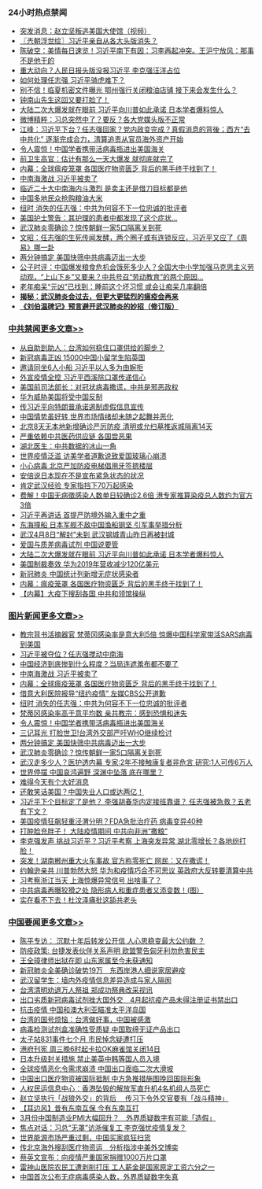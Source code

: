 <div class="catlist">
<h3>24小时热点禁闻</h3>
<ul>
<li><a href="https://github.com/fqnews/bnews/blob/master/baitai/20200401/1304278.md">突发消息：赵立坚叛逃美国大使馆（视频）</a></li>
<li><a href="https://github.com/fqnews/bnews/blob/master/ssgc/20200401/1304157.md">〖兲朝浮世绘〗习近平亲自从各大头版消失？</a></li>
<li><a href="https://github.com/fqnews/bnews/blob/master/cbnews/20200401/1304184.md">陈破空：美情每日速览！习近平南下有因：习李再起冲突。王沪宁放风：那事不是他干的 </a></li>
<li><a href="https://github.com/fqnews/bnews/blob/master/cbnews/20200401/1304399.md">重大动向？人民日报头版没报习近平 李克强汪洋占位</a></li>
<li><a href="https://github.com/fqnews/bnews/blob/master/cbnews/20200401/1304262.md">如何处理任志强 习近平骑虎难下？</a></li>
<li><a href="https://github.com/fqnews/bnews/blob/master/cbnews/20200401/1304476.md">别不信！临夏机密文件曝光 鄂州强行关闭粮油店铺 接下来会发生什么？</a></li>
<li><a href="https://github.com/fqnews/bnews/blob/master/cnnews/20200401/1304539.md">钟南山先生这回又要打脸了！</a></li>
<li><a href="https://github.com/fqnews/bnews/blob/master/cbnews/20200401/1304496.md">大陆二次大爆发就在眼前 习近平向川普如此承诺 日本学者爆料惊人</a></li>
<li><a href="https://github.com/fqnews/bnews/blob/master/comments/20200401/1304411.md">微博精粹：习总突然中了？要反？各大党媒头版不正常</a></li>
<li><a href="https://github.com/fqnews/bnews/blob/master/cbnews/20200401/1304427.md">江峰：习近平下台？任志强回家？党内政变完成？真假消息的背後；西方“去中共化” 逐渐完成合力，清算追责从官员海外资产开始</a></li>
<li><a href="https://github.com/fqnews/bnews/blob/master/topimagenews/20200401/1304352.md">令人震惊！中国学者携带活病毒瓶进出美国海关</a></li>
<li><a href="https://github.com/fqnews/bnews/blob/master/cbnews/20200401/1304472.md">前卫生高官：估计有那么一天大爆发 就彻底就完了</a></li>
<li><a href="https://github.com/fqnews/bnews/blob/master/topimagenews/20200401/1304511.md">内幕：全球瘟疫笼罩 各国医疗物资匮乏 背后的黑手终于找到了！</a></li>
<li><a href="https://github.com/fqnews/bnews/blob/master/topimagenews/20200401/1304665.md">中南海激战 习近平被卖了</a></li>
<li><a href="https://github.com/fqnews/bnews/blob/master/cbnews/20200401/1304400.md">临近二十大中南海内斗激烈 是卖主还是借刀目标都是他</a></li>
<li><a href="https://github.com/fqnews/bnews/blob/master/baitai/20200401/1304536.md">中国多地民众抢购粮油大米</a></li>
<li><a href="https://github.com/fqnews/bnews/blob/master/topimagenews/20200401/1304458.md">纽时 消失的任志强：中共为何容不下一位忠诚的批评者</a></li>
<li><a href="https://github.com/fqnews/bnews/blob/master/comments/20200401/1304461.md">美国护士警告：其护理的患者中都发现了这个症状...</a></li>
<li><a href="https://github.com/fqnews/bnews/blob/master/topimagenews/20200401/1304174.md">武汉肺炎零确诊？惊传朝鲜一家5口隔离关到死</a></li>
<li><a href="https://github.com/fqnews/bnews/blob/master/cbnews/20200401/1304222.md">文昭：任志强的生死传闻发酵，两个圈子或有连锁反应，习近平又应了《周易》哪一卦 </a></li>
<li><a href="https://github.com/fqnews/bnews/blob/master/topimagenews/20200401/1304196.md">两分钟搞定 美国快筛中共病毒迈出一大步</a></li>
<li><a href="https://github.com/fqnews/bnews/blob/master/bannedvideo/20200401/1304206.md">公子时评：中国爆发粮食危机会饿死多少人？全国大中小学加强马克思主义劳动观，“上山下乡”又要来？中共号召“劳动教育”的两个原因... </a></li>
<li><a href="https://github.com/fqnews/bnews/blob/master/health/20200401/1304498.md">老年痴呆“元凶”已找到：睡前这个坏习惯 或会让痴呆几率翻倍</a></li>
<li><b><a href="https://github.com/fqnews/bnews/blob/master/comments/20200211/1275071.md" target="_blank">揭秘：武汉肺炎会过去，但更大更猛烈的瘟疫会再来</a></b></li>
<li><b><a href="https://github.com/fqnews/bnews/blob/master/comments/20200207/1272816.md" target="_blank">《刘伯温碑记》预言避开武汉肺炎的妙招（修订版）</a></b></li>
</ul>
</div>

<div class="catlist">
<h3><a href="https://github.com/fqnews/bnews/blob/master/cbnews/" target="_blank">中共禁闻</a><span><a href="https://github.com/fqnews/bnews/blob/master/cbnews/" target="_blank" rel="nofollow">更多文章>></a></span></h3>
<ul>
<li><a href="https://github.com/fqnews/bnews/blob/master/cbnews/20200402/1304703.md" target="_blank">从自助到助人：台湾如何稳住口罩供给的脚步？</a></li>
<li><a href="https://github.com/fqnews/bnews/blob/master/cbnews/20200401/1304678.md" target="_blank">新冠病毒正凶 15000中国小留学生陷英国</a></li>
<li><a href="https://github.com/fqnews/bnews/blob/master/cbnews/20200401/1304672.md" target="_blank">邀请同坐6人小船 习近平以人多为由婉拒</a></li>
<li><a href="https://github.com/fqnews/bnews/blob/master/cbnews/20200401/1304642.md" target="_blank">外宣疫情全控 习近平西溪除口罩传递信心</a></li>
<li><a href="https://github.com/fqnews/bnews/blob/master/cbnews/20200401/1304636.md" target="_blank">美国前司法部长：对冠状病毒撒谎，中共是邪恶政权</a></li>
<li><a href="https://github.com/fqnews/bnews/blob/master/cbnews/20200401/1304624.md" target="_blank">华为威胁美国将受中国反制</a></li>
<li><a href="https://github.com/fqnews/bnews/blob/master/cbnews/20200401/1304615.md" target="_blank">传习近平向特朗普承诺遏制虚假信息宣传</a></li>
<li><a href="https://github.com/fqnews/bnews/blob/master/cbnews/20200401/1304614.md" target="_blank">中国情势虽好转 世界市场情绪却未随之起舞并恶化</a></li>
<li><a href="https://github.com/fqnews/bnews/blob/master/cbnews/20200401/1304588.md" target="_blank">北京8天无本地新增确诊严厉防疫 清明或允扫墓推返城隔离14天</a></li>
<li><a href="https://github.com/fqnews/bnews/blob/master/cbnews/20200401/1304579.md" target="_blank">严重依赖中共医药供应链 各国尝恶果</a></li>
<li><a href="https://github.com/fqnews/bnews/blob/master/cbnews/20200401/1304578.md" target="_blank">湖北医生：中共数据的冰山一角</a></li>
<li><a href="https://github.com/fqnews/bnews/blob/master/cbnews/20200401/1304545.md" target="_blank">世界疫情泛滥 访美学者道歉说致爱国玻璃心崩溃</a></li>
<li><a href="https://github.com/fqnews/bnews/blob/master/cbnews/20200401/1304544.md" target="_blank">小心病毒 北京严加防疫电梯倡用牙签摁楼层</a></li>
<li><a href="https://github.com/fqnews/bnews/blob/master/cbnews/20200401/1304543.md" target="_blank">安倍说日本现在不是宣布紧急状态的状况</a></li>
<li><a href="https://github.com/fqnews/bnews/blob/master/cbnews/20200401/1304535.md" target="_blank">肯定武汉经验 专家指挡下70万起感染</a></li>
<li><a href="https://github.com/fqnews/bnews/blob/master/cbnews/20200401/1304526.md" target="_blank">费解！中国无病徵感染人数单日较确诊2.6倍 港专家推算染疫总人数约为官方3倍</a></li>
<li><a href="https://github.com/fqnews/bnews/blob/master/cbnews/20200401/1304519.md" target="_blank">习近平再讲话 首提严防境外输入重中之重</a></li>
<li><a href="https://github.com/fqnews/bnews/blob/master/cbnews/20200401/1304518.md" target="_blank">东海撞船 日本军舰不敌中国渔船钢坚 引军事举措分析</a></li>
<li><a href="https://github.com/fqnews/bnews/blob/master/cbnews/20200401/1304512.md" target="_blank">武汉4月8日“解封”未到 武汉钢城青山昨日再被封城</a></li>
<li><a href="https://github.com/fqnews/bnews/blob/master/cbnews/20200401/1304505.md" target="_blank">爱国与质差病毒试剂 中国说要管</a></li>
<li><a href="https://github.com/fqnews/bnews/blob/master/cbnews/20200401/1304496.md" target="_blank">大陆二次大爆发就在眼前 习近平向川普如此承诺 日本学者爆料惊人</a></li>
<li><a href="https://github.com/fqnews/bnews/blob/master/cbnews/20200401/1304495.md" target="_blank">美国制裁奏效 华为2019年营收减少120亿美元</a></li>
<li><a href="https://github.com/fqnews/bnews/blob/master/cbnews/20200401/1304494.md" target="_blank">新冠肺炎 中国统计列新增无症状感染者</a></li>
<li><a href="https://github.com/fqnews/bnews/blob/master/cbnews/20200401/1304486.md" target="_blank">内幕：瘟疫笼罩 各国医疗物资匮乏 背后的黑手终于找到了！</a></li>
<li><a href="https://github.com/fqnews/bnews/blob/master/cbnews/20200401/1304477.md" target="_blank">【内幕】大疫下搜刮各国 中共和领馆操纵</a></li>

</ul>
</div>
<div class="catlist">
<h3><a href="https://github.com/fqnews/bnews/blob/master/topimagenews/" target="_blank">图片新闻</a><span><a href="https://github.com/fqnews/bnews/blob/master/topimagenews/" target="_blank" rel="nofollow">更多文章>></a></span></h3>
<ul>
<li><a href="https://github.com/fqnews/bnews/blob/master/topimagenews/20200402/1304732.md" target="_blank">教宗背书活摘器官 梵蒂冈感染率是意大利5倍 惊爆中国科学家带活SARS病毒到美国</a></li>
<li><a href="https://github.com/fqnews/bnews/blob/master/topimagenews/20200402/1304715.md" target="_blank">习近平被夺位？任志强搅动中南海</a></li>
<li><a href="https://github.com/fqnews/bnews/blob/master/topimagenews/20200401/1304684.md" target="_blank">中国经济到底惨到什么程度？当局连遮羞布都不要了</a></li>
<li><a href="https://github.com/fqnews/bnews/blob/master/topimagenews/20200401/1304665.md" target="_blank">中南海激战 习近平被卖了</a></li>
<li><a href="https://github.com/fqnews/bnews/blob/master/topimagenews/20200401/1304511.md" target="_blank">内幕：全球瘟疫笼罩 各国医疗物资匮乏 背后的黑手终于找到了！</a></li>
<li><a href="https://github.com/fqnews/bnews/blob/master/topimagenews/20200401/1304471.md" target="_blank">借意大利医院报导“纽约疫情” 左媒CBS公开道歉</a></li>
<li><a href="https://github.com/fqnews/bnews/blob/master/topimagenews/20200401/1304458.md" target="_blank">纽时 消失的任志强：中共为何容不下一位忠诚的批评者</a></li>
<li><a href="https://github.com/fqnews/bnews/blob/master/topimagenews/20200401/1304353.md" target="_blank">梵蒂冈感染率高于意平均数 亲共教宗：感到恐惧和迷失</a></li>
<li><a href="https://github.com/fqnews/bnews/blob/master/topimagenews/20200401/1304352.md" target="_blank">令人震惊！中国学者携带活病毒瓶进出美国海关</a></li>
<li><a href="https://github.com/fqnews/bnews/blob/master/topimagenews/20200401/1304351.md" target="_blank">三记耳光 打脸世卫!台湾外交部严吁WHO继续检讨</a></li>
<li><a href="https://github.com/fqnews/bnews/blob/master/topimagenews/20200401/1304196.md" target="_blank">两分钟搞定 美国快筛中共病毒迈出一大步</a></li>
<li><a href="https://github.com/fqnews/bnews/blob/master/topimagenews/20200401/1304174.md" target="_blank">武汉肺炎零确诊？惊传朝鲜一家5口隔离关到死</a></li>
<li><a href="https://github.com/fqnews/bnews/blob/master/topimagenews/20200331/1304098.md" target="_blank">武汉走多少人？医护透内幕 专家:2年不接触康复者非危言 研究:1人可传6万人</a></li>
<li><a href="https://github.com/fqnews/bnews/blob/master/topimagenews/20200331/1304078.md" target="_blank">世界停摆 中国哀鸿遍野 深渊中坠落 底在哪里？</a></li>
<li><a href="https://github.com/fqnews/bnews/blob/master/topimagenews/20200331/1303798.md" target="_blank">难得今天有个大好消息</a></li>
<li><a href="https://github.com/fqnews/bnews/blob/master/topimagenews/20200331/1303672.md" target="_blank">还敢笑话美国？中国失业人口或达两亿！</a></li>
<li><a href="https://github.com/fqnews/bnews/blob/master/topimagenews/20200331/1303489.md" target="_blank">习近平下个目标定了是他？ 李强胡春华内定接班靠谱？ 任志强被急救？五老有下文？</a></li>
<li><a href="https://github.com/fqnews/bnews/blob/master/topimagenews/20200330/1303428.md" target="_blank">美国疫情狂飙轻重泾渭分明？FDA急批治疗药 病毒变异40种</a></li>
<li><a href="https://github.com/fqnews/bnews/blob/master/topimagenews/20200330/1303427.md" target="_blank">打肿脸充胖子！ 大陆疫情期间 中共向非洲“撒粮”</a></li>
<li><a href="https://github.com/fqnews/bnews/blob/master/topimagenews/20200330/1303326.md" target="_blank">李克强发声 挑战习近平？习近平考察 上海突发异常 湖北零增长？各地纷打脸！</a></li>
<li><a href="https://github.com/fqnews/bnews/blob/master/topimagenews/20200330/1303308.md" target="_blank">突发！湖南郴州重大火车事故 官方称零死亡 网民：又在撒谎！</a></li>
<li><a href="https://github.com/fqnews/bnews/blob/master/topimagenews/20200330/1303292.md" target="_blank">约翰逊亲共 川普勃然大怒 华为和疫情巧合不可思议 英政府大反转要清算中共</a></li>
<li><a href="https://github.com/fqnews/bnews/blob/master/topimagenews/20200330/1303284.md" target="_blank">习考察浙江当天 上海惊爆异常信号 出啥事了？</a></li>
<li><a href="https://github.com/fqnews/bnews/blob/master/topimagenews/20200330/1303268.md" target="_blank">中共病毒再曝狡猾之处 隐形病人和重症患者又添变数！(图）</a></li>
<li><a href="https://github.com/fqnews/bnews/blob/master/topimagenews/20200330/1303237.md" target="_blank">实在看不下去！杜汶泽痛批这舔共老头</a></li>

</ul>
</div>
<div class="catlist">
<h3><a href="https://github.com/fqnews/bnews/blob/master/headline/" target="_blank">中国要闻</a><span><a href="https://github.com/fqnews/bnews/blob/master/headline/" target="_blank" rel="nofollow">更多文章>></a></span></h3>
<ul>
<li><a href="https://github.com/fqnews/bnews/blob/master/headline/20200402/1304763.md" target="_blank">陈平专访： 沉默十年后转发公开信 人心思稳变最大公约数 ？</a></li>
<li><a href="https://github.com/fqnews/bnews/blob/master/headline/20200402/1304762.md" target="_blank">防疫政策: 台捷发表伙伴关系声明  欧盟警告匈牙利勿危害民主</a></li>
<li><a href="https://github.com/fqnews/bnews/blob/master/headline/20200402/1304761.md" target="_blank">王全璋律师出狱在即   山东家属至今未获通知</a></li>
<li><a href="https://github.com/fqnews/bnews/blob/master/headline/20200402/1304749.md" target="_blank">新冠肺炎全美确诊破势19万　东西岸港人细说家居避疫</a></li>
<li><a href="https://github.com/fqnews/bnews/blob/master/headline/20200402/1304727.md" target="_blank">武汉留学生：墙内外疫情信息差异造成与家人隔阂</a></li>
<li><a href="https://github.com/fqnews/bnews/blob/master/headline/20200402/1304719.md" target="_blank">台湾清明劝退万人祭祖 郑成功祭典改采视讯</a></li>
<li><a href="https://github.com/fqnews/bnews/blob/master/headline/20200402/1304718.md" target="_blank">出口劣质新冠病毒试剂挫大国外交　4月起抗疫产品未得注册证书禁出口</a></li>
<li><a href="https://github.com/fqnews/bnews/blob/master/headline/20200402/1304700.md" target="_blank">抗击疫情 中国和澳大利亚瞄准太平洋岛国</a></li>
<li><a href="https://github.com/fqnews/bnews/blob/master/headline/20200402/1304695.md" target="_blank">台湾的国号烦恼：台湾做好事，中国被感激</a></li>
<li><a href="https://github.com/fqnews/bnews/blob/master/headline/20200401/1304690.md" target="_blank">病毒检测试剂盒准确性受质疑 中国取缔无证产品出口</a></li>
<li><a href="https://github.com/fqnews/bnews/blob/master/headline/20200401/1304668.md" target="_blank">太子站831事件七个月 市民悼念疑遭打压</a></li>
<li><a href="https://github.com/fqnews/bnews/blob/master/headline/20200401/1304667.md" target="_blank">港府刊宪 周三晚6时起卡拉OK麻雀馆关闭14日</a></li>
<li><a href="https://github.com/fqnews/bnews/blob/master/headline/20200401/1304666.md" target="_blank">日本升级封关措施    禁止美英中韩等国人员入境</a></li>
<li><a href="https://github.com/fqnews/bnews/blob/master/headline/20200401/1304648.md" target="_blank">全球疫情恶化令需求崩溃 中国出口面临二次大滑坡</a></li>
<li><a href="https://github.com/fqnews/bnews/blob/master/headline/20200401/1304647.md" target="_blank">中国出口医疗物资被国际抵制  中方急推措施图挽回国际形象</a></li>
<li><a href="https://github.com/fqnews/bnews/blob/master/headline/20200401/1304646.md" target="_blank">人权民运信息中心︰香港坠毁的解放军直升机4名机组人员死亡</a></li>
<li><a href="https://github.com/fqnews/bnews/blob/master/headline/20200401/1304645.md" target="_blank">赵立坚执行「战狼外交」的背后 　传习下令外交官要有「战斗精神」</a></li>
<li><a href="https://github.com/fqnews/bnews/blob/master/headline/20200401/1304644.md" target="_blank">【耳边风】昔有东南互保    今有东南互打</a></li>
<li><a href="https://github.com/fqnews/bnews/blob/master/headline/20200401/1304643.md" target="_blank">3月份中国制造业PMI大幅回升？　外界质疑数字有可能「造假」</a></li>
<li><a href="https://github.com/fqnews/bnews/blob/master/headline/20200401/1304625.md" target="_blank">焦点对话：习总“无罩”访浙催复工 李克强忧疫情复发？</a></li>
<li><a href="https://github.com/fqnews/bnews/blob/master/headline/20200401/1304619.md" target="_blank">世界能源市场严重过剩，中国买家疯狂扫货</a></li>
<li><a href="https://github.com/fqnews/bnews/blob/master/headline/20200401/1304616.md" target="_blank">传北京海外搜刮医疗物资运　分析指涉中美外交博奕</a></li>
<li><a href="https://github.com/fqnews/bnews/blob/master/headline/20200401/1304589.md" target="_blank">蔡英文宣布：向疫情严重国家捐赠1000万片口罩</a></li>
<li><a href="https://github.com/fqnews/bnews/blob/master/headline/20200401/1304562.md" target="_blank">雷神山医院农民工遭剥削打压     工人薪金是国家原定工资六分之一</a></li>
<li><a href="https://github.com/fqnews/bnews/blob/master/headline/20200401/1304560.md" target="_blank">中国首次公布无症病毒感染人数，外界质疑数字失真</a></li>

</ul>
</div>